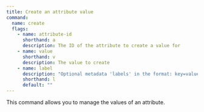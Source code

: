 ```yaml
---
title: Create an attribute value
command:
  name: create
  flags:
    - name: attribute-id
      shorthand: a
      description: The ID of the attribute to create a value for
    - name: value
      shorthand: v
      description: The value to create
    - name: label
      description: "Optional metadata 'labels' in the format: key=value"
      shorthand: l
      default: ""
---
```


This command allows you to manage the values of an attribute.
